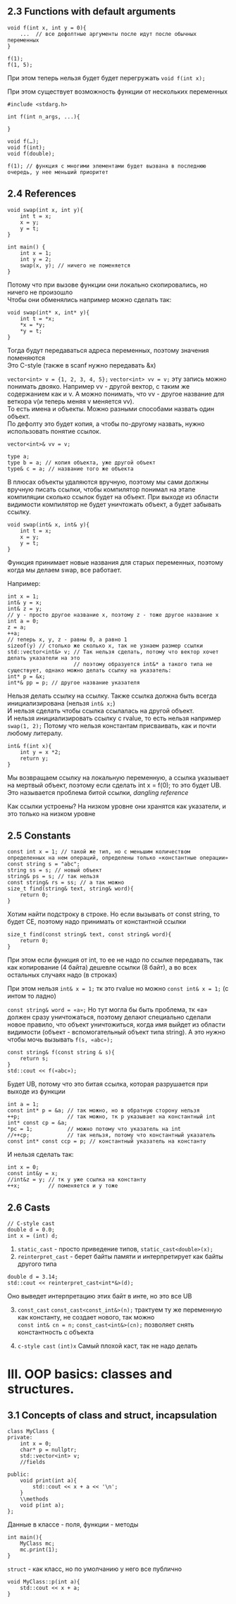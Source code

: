 ## 2.3 Functions with default arguments
```
void f(int x, int y = 0){
    ...  // все дефолтные аргументы после идут после обычных переменных
}

f(1);
f(1, 5);
```
При этом теперь нельзя будет будет перегружать `void f(int x);`  

При этом существует возможность функции от нескольких переменных
```
#include <stdarg.h>

int f(int n_args, ...){

}

void f(…);
void f(int);
void f(double);

f(1); // функция с многими элементами будет вызвана в последнюю очередь, у нее меньший приоритет
```
## 2.4 References
```
void swap(int x, int y){
    int t = x;
    x = y;
    y = t;
}

int main() {
    int x = 1;
    int y = 2;
    swap(x, y); // ничего не поменяется
}
```
Потому что при вызове функции они локально скопировались, но ничего не произошло  
Чтобы они обменялись например можно сделать так:  
```
void swap(int* x, int* y){
    int t = *x;
    *x = *y;
    *y = t;
}
```
Тогда будут передаваться адреса переменных, поэтому значения поменяются    
Это С-style (также в scanf нужно передавать &x)  

`vector<int> v = {1, 2, 3, 4, 5};`
`vector<int> vv = v;` эту запись можно понимать двояко. Например vv - другой вектор, с таким же содержанием как и v. А можно понимать, что vv - другое название для веткора v(и теперь меняя v меняется vv).  
То есть имена и объекты. Можно разными способами назвать один объект.  
По дефолту это будет копия, а чтобы по-другому назвать, нужно использовать понятие ссылок.  
```
vector<int>& vv = v;

type a;
type b = a; // копия объекта, уже другой объект
type& c = a; // название того же объекта
```
В плюсах объекты удаляются вручную, поэтому мы сами должны вручную писать ссылки, чтобы компилятор понимал на этапе компиляции сколько ссылок будет на объект.    При выходе из области видимости компилятор не будет уничтожать объект, а будет забывать ссылку.
```
void swap(int& x, int& y){
	int t = x;
	x = y;
	y = t;
}
``` 
Функция принимает новые названия для старых переменных, поэтому когда мы делаем swap, все работает.  

Например:  
```
int x = 1;
int& y = x;
int& z = y; 
// y - просто другое название x, поэтому z - тоже другое название x
int a = 0;
z = a;
++a;
// теперь x, y, z - равны 0, а равно 1
sizeof(y) // столько же сколько x, так не узнаем размер ссылки
std::vector<int&> v; // Так нельзя сделать, потому что вектор хочет делать указатели на это 
                     // поэтому образуется int&* а такого типа не существует, однако можно делать ссылку на указатель:
int* p = &x;
int*& pp = p; // другое название указателя
```
Нельзя делать ссылку на ссылку. Также ссылка должна быть всегда инициализирована (нельзя `int& x;`)  
И нельзя сделать чтобы ссылка ссылалась на другой объект.  
И нельзя инициализировать ссылку с rvalue, то есть нельзя например `swap(1, 2);`
Потому что нельзя константам присваивать, как и почти любому литералу.  
```
int& f(int x){
	int y = x *2;
	return y;
}
```
Мы возвращаем ссылку на локальную переменную, а ссылка указывает на мертвый объект, поэтому если сделать int x = f(0); то это будет UB.  
Это называется проблема битой ссылки, *dangling reference*

Как ссылки устроены? На низком уровне они хранятся как указатели, и это только на низком уровне  

## 2.5 Constants

```
const int x = 1; // такой же тип, но с меньшим количеством определенных на нем операций, определены только «константные операции»
const string s = "abc";
string ss = s; // новый объект
string& ps = s; // так нельзя 
const string& rs = ss; // а так можно
size_t find(string& text, string& word){
	return 0;
}
```
Хотим найти подстроку в строке. Но если вызывать от const string, то будет CE, поэтому надо принимать от константной ссылки  
```
size_t find(const string& text, const string& word){
	return 0;
}
```
При этом если функция от int, то ее не надо по ссылке передавать, так как копирование (4 байта) дешевле ссылки (8 байт), а во всех остальных случаях надо (в строках)  

При этом нельзя `int& x = 1;` тк это rvalue но можно `const int& x = 1;` (с интом то ладно)  

`const string& word = «a»;`
Но тут могла бы быть проблема, тк «a» должен сразу уничтожаться, поэтому делают специально сделали новое правило, что объект уничтожиться, когда имя выйдет из области видимости (объект - вспомогательный объект типа string). А это нужно чтобы мочь вызывать `f(s, «abc»);`  
```
const string& f(const string & s){
	return s;
}
std::cout << f(«abc»);
```

Будет UB, потому что это битая ссылка, которая разрушается при выходе из функции  
```
int a = 1;
const int* p = &a; // так можно, но в обратную сторону нельзя
++p;               // так можно, тк p указывает на константный int
int* const cp = &a;
*pc = 1;           // можно потому что указатель на int
//++cp;            // так нельзя, потому что константный указатель
const int* const ccp = p; // константный указатель на константу
```
И нельзя сделать так:
```
int x = 0;
const int&y = x;
//int&z = y; // тк y уже ссылка на константу
++x;         // поменяется и y тоже
```
## 2.6 Casts
```
// C-style cast
double d = 0.0;
int x = (int) d;
```

1. `static_cast` - просто приведение типов, 
`static_cast<double>(x);`
2. `reinterpret_cast` - берет байты памяти и интерпретирует как байты другого типа
```
double d = 3.14;
std::cout << reinterpret_cast<int*&>(d);
```
Оно выведет интерпретацию этих байт в инте, но это все UB  

3. `const_cast`
`const_cast<const_int&>(n);` трактуем ту же переменную как константу, не создает нового, так можно  
`const int& cn = n;`
`const_cast<int&>(cn);` позволяет снять константность с объекта

4) `c-style cast`
`(int)x` Самый плохой каст, так не надо делать

# III. OOP basics: classes and structures.
## 3.1 Concepts of class and struct, incapsulation
```
class MyClass {
private:
	int x = 0;
	char* p = nullptr;
	std::vector<int> v;
	//fields

public:
	void print(int a){
		std::cout << x + a << '\n';
	} 
	\\methods
	void p(int a);
};
```
Данные в классе - поля, функции - методы
```
int main(){
	MyClass mc;
	mc.print(1);
}
```
`struct` - как класс, но по умолчанию у него все публично
```
void MyClass::p(int a){
	std::cout << x + a;
}
```
